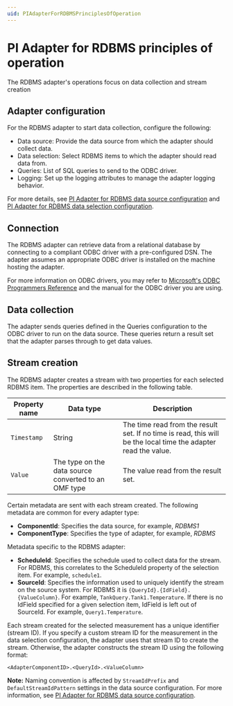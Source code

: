 ```yaml
---
uid: PIAdapterForRDBMSPrinciplesOfOperation
---
```


# PI Adapter for RDBMS principles of operation

The RDBMS adapter's operations focus on data collection and stream creation

## Adapter configuration

For the RDBMS adapter to start data collection, configure the following:

- Data source: Provide the data source from which the adapter should collect data.
- Data selection: Select RDBMS items to which the adapter should read data from.
- Queries: List of SQL queries to send to the ODBC driver.
- Logging: Set up the logging attributes to manage the adapter logging behavior.

For more details, see [PI Adapter for RDBMS data source configuration](xref:PIAdapterForRDBMSDataSourceConfiguration) and [PI Adapter for RDBMS data selection configuration](xref:PIAdapterForRDBMSDataSelectionConfiguration).

## Connection

The RDBMS adapter can retrieve data from a relational database by connecting to a compliant ODBC driver with a pre-configured DSN. The adapter assumes an appropriate ODBC driver is installed on the machine hosting the adapter. 

For more information on ODBC drivers, you may refer to [Microsoft's ODBC Programmers Reference](https://docs.microsoft.com/en-us/sql/odbc/reference/odbc-programmer-s-reference?view=sql-server-2017) and the manual for the ODBC driver you are using.

## Data collection

The adapter sends queries defined in the Queries configuration to the ODBC driver to run on the data source. These queries return a result set that the adapter parses through to get data values.

## Stream creation

The RDBMS adapter creates a stream with two properties for each selected RDBMS item. The properties are described in the following table.

| Property name | Data type | Description |
|---------------|-----------|-------------|
| `Timestamp`   | String    | The time read from the result set. If no time is read, this will be the local time the adapter read the value. |
| `Value`       | The type on the data source converted to an OMF type | The value read from the result set. |

Certain metadata are sent with each stream created. The following metadata are common for every adapter type:

- **ComponentId**: Specifies the data source, for example, _RDBMS1_
- **ComponentType**: Specifies the type of adapter, for example, _RDBMS_

Metadata specific to the RDBMS adapter:

- **ScheduleId**: Specifies the schedule used to collect data for the stream. For RDBMS, this correlates to the ScheduleId property of the selection item. For example, `schedule1`.
- **SourceId**: Specifies the information used to uniquely identify the stream on the source system. For RDBMS it is `{QueryId}.{IdField}.{ValueColumn}`. For example, `TankQuery.Tank1.Temperature`. If there is no IdField specified for a given selection item, IdField is left out of SourceId. For example, `Query1.Temperature`.

Each stream created for the selected measurement has a unique identifier (stream ID). If you specify a custom stream ID for the measurement in the data selection configuration, the adapter uses that stream ID to create the stream. Otherwise, the adapter constructs the stream ID using the following format:

```code
<AdapterComponentID>.<QueryId>.<ValueColumn>
```

**Note:** Naming convention is affected by `StreamIdPrefix` and `DefaultStreamIdPattern` settings in the data source configuration. For more information, see [PI Adapter for RDBMS data source configuration](xref:PIAdapterForRDBMSDataSourceConfiguration).
